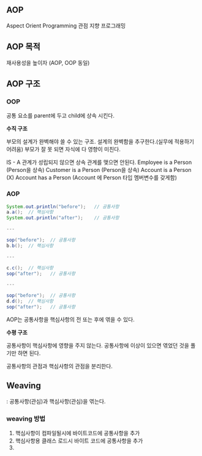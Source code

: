 ## AOP
Aspect Orient Programming
관점 지향 프로그래밍

## AOP 목적
재사용성을 높이자 (AOP, OOP 동일)

## AOP 구조
### OOP
공통 요소를 parent에 두고 child에 상속 시킨다.

**수직 구조**

부모의 설계가 완벽해야 쓸 수 있는 구조. 
설계의 완벽함을 추구한다.(실무에 적용하기 어려움)
부모가 잘 못 되면 자식에 다 영향이 미친다.

IS - A 관계가 성립되지 않으면 상속 관계를 맺으면 안된다.
Employee is a Person (Person을 상속)
Customer is a Person (Person을 상속)
Account is a Person (X)
Account has a Person (Account 에 Person 타입 멤버변수를 갖게함)

### AOP
```java
System.out.println("before");	// 공통사항
a.a();	// 핵심사항
System.out.println("after");	// 공통사항

---

sop("before");	// 공통사항
b.b();	// 핵심사항

---

c.c();	// 핵심사항
sop("after");	// 공통사항

---

sop("before");	// 공통사항
d.d();	// 핵심사항
sop("after");	// 공통사항
```
AOP는 공통사항을 핵심사항의 전 또는 후에 엮을 수 있다. 

**수평 구조**

공통사항이 핵심사항에 영향을 주지 않는다.
공통사항에 이상이 있으면 엮었던 것을 풀기만 하면 된다.

공통사항의 관점과 핵심사항의 관점을 분리한다.

## Weaving

: 공통사항(관심)과 핵심사항(관심)을 엮는다.

### weaving 방법
1. 핵심사항이 컴파일될시에 바이트코드에 공통사항을 추가
2. 핵심사항용 클래스 로드시 바이트 코드에 공통사항을 추가
3. 
<!--stackedit_data:
eyJoaXN0b3J5IjpbNTIxMzA1MTA3XX0=
-->
